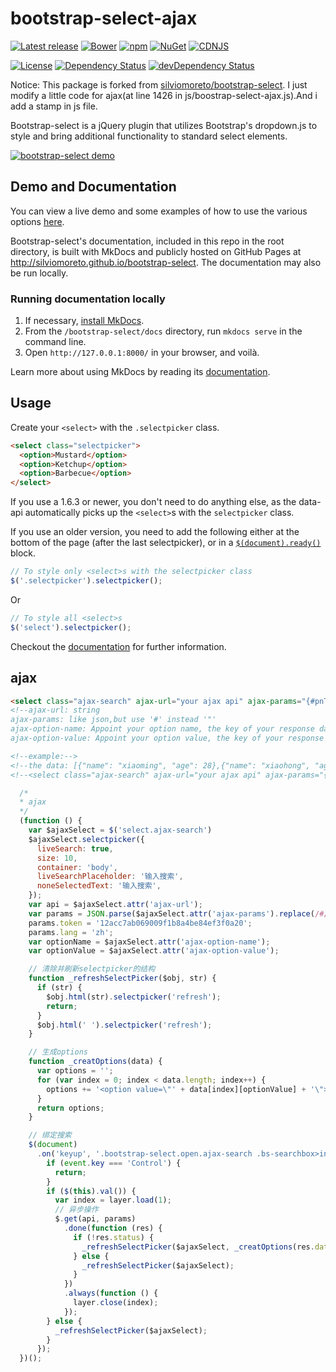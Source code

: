 bootstrap-select-ajax
================

[![Latest release](https://img.shields.io/github/release/silviomoreto/bootstrap-select.svg)](https://github.com/silviomoreto/bootstrap-select/releases/latest)
[![Bower](https://img.shields.io/bower/v/bootstrap-select.svg)]()
[![npm](https://img.shields.io/npm/v/bootstrap-select.svg)](https://www.npmjs.com/package/bootstrap-select)
[![NuGet](https://img.shields.io/nuget/v/bootstrap-select.svg)](https://www.nuget.org/packages/bootstrap-select/)
[![CDNJS](https://img.shields.io/cdnjs/v/bootstrap-select.svg)](https://cdnjs.com/libraries/bootstrap-select)

[![License](https://img.shields.io/badge/license-MIT-brightgreen.svg)](LICENSE)
[![Dependency Status](https://david-dm.org/silviomoreto/bootstrap-select.svg)](https://david-dm.org/silviomoreto/bootstrap-select)
[![devDependency Status](https://david-dm.org/silviomoreto/bootstrap-select/dev-status.svg)](https://david-dm.org/silviomoreto/bootstrap-select#info=devDependencies)

Notice: This package is forked from [silviomoreto/bootstrap-select](https://github.com/silviomoreto/bootstrap-select). I just modify a little code for ajax(at line 1426 in js/boostrap-select-ajax.js).And i add a stamp in js file. 

Bootstrap-select is a jQuery plugin that utilizes Bootstrap's dropdown.js to style and bring additional functionality to standard select elements.

<a href="http://silviomoreto.github.io/bootstrap-select/"><img src="https://cloud.githubusercontent.com/assets/2874325/18023324/42cf556c-6bb5-11e6-84ce-35be08ae57ba.gif" alt="bootstrap-select demo"></a>

## Demo and Documentation

You can view a live demo and some examples of how to use the various options [here](http://silviomoreto.github.io/bootstrap-select).

Bootstrap-select's documentation, included in this repo in the root directory, is built with MkDocs and publicly hosted on GitHub Pages at http://silviomoreto.github.io/bootstrap-select. The documentation may also be run locally.


### Running documentation locally

1. If necessary, [install MkDocs](http://www.mkdocs.org/#installation).
3. From the `/bootstrap-select/docs` directory, run `mkdocs serve` in the command line.
4. Open `http://127.0.0.1:8000/` in your browser, and voilà.

Learn more about using MkDocs by reading its [documentation](http://www.mkdocs.org/).

## Usage

Create your `<select>` with the `.selectpicker` class.
```html
<select class="selectpicker">
  <option>Mustard</option>
  <option>Ketchup</option>
  <option>Barbecue</option>
</select>
```

If you use a 1.6.3 or newer, you don't need to do anything else, as the data-api automatically picks up the `<select>`s with the `selectpicker` class.

If you use an older version, you need to add the following either at the bottom of the page (after the last selectpicker), or in a [`$(document).ready()`](http://api.jquery.com/ready/) block.
```js
// To style only <select>s with the selectpicker class
$('.selectpicker').selectpicker();
```
Or
```js
// To style all <select>s
$('select').selectpicker();
```

Checkout the [documentation](http://silviomoreto.github.io/bootstrap-select) for further information.


## ajax 
```html
<select class="ajax-search" ajax-url="your ajax api" ajax-params="{#pnType#: #onePart#, #fromSys#: #scmship#}" ajax-option-name="name" ajax-option-value="value"></select>
<!--ajax-url: string
ajax-params: like json,but use '#' instead '"'
ajax-option-name: Appoint your option name, the key of your response data
ajax-option-value: Appoint your option value, the key of your response data-->

<!--example:-->
<!--the data: [{"name": "xiaoming", "age": 28},{"name": "xiaohong", "age": 28}]-->
<!--<select class="ajax-search" ajax-url="your ajax api" ajax-params="{#pnType#: #onePart#, #fromSys#: #scmship#}" ajax-option-name="name" ajax-option-value="age"></select>-->

```

```javascript
  /*
  * ajax 
  */
  (function () {
    var $ajaxSelect = $('select.ajax-search')
    $ajaxSelect.selectpicker({
      liveSearch: true,
      size: 10,
      container: 'body',
      liveSearchPlaceholder: '输入搜索',
      noneSelectedText: '输入搜索',
    });
    var api = $ajaxSelect.attr('ajax-url');
    var params = JSON.parse($ajaxSelect.attr('ajax-params').replace(/#/g, '"'));
    params.token = '12acc7ab069009f1b8a4be84ef3f0a20';
    params.lang = 'zh';
    var optionName = $ajaxSelect.attr('ajax-option-name');
    var optionValue = $ajaxSelect.attr('ajax-option-value');

    // 清除并刷新selectpicker的结构
    function _refreshSelectPicker($obj, str) {
      if (str) {
        $obj.html(str).selectpicker('refresh');
        return;
      }
      $obj.html(' ').selectpicker('refresh');
    }

    // 生成options
    function _creatOptions(data) {
      var options = '';
      for (var index = 0; index < data.length; index++) {
        options += '<option value=\"' + data[index][optionValue] + '\">' + data[index][optionName] + '</option>';
      }
      return options;
    }

    // 绑定搜索
    $(document)
      .on('keyup', '.bootstrap-select.open.ajax-search .bs-searchbox>input', function (e) {
        if (event.key === 'Control') {
          return;
        }
        if ($(this).val()) {
          var index = layer.load(1);
          // 异步操作
          $.get(api, params)
            .done(function (res) {
              if (!res.status) {
                _refreshSelectPicker($ajaxSelect, _creatOptions(res.data));
              } else {
                _refreshSelectPicker($ajaxSelect);
              }
            })
            .always(function () {
              layer.close(index);
            });
        } else {
          _refreshSelectPicker($ajaxSelect);
        }
      });
  })();
```